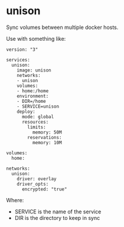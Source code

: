unison
======


Sync volumes between multiple docker hosts.

Use with something like:
```
version: "3"

services:
  unison:
    image: unison
    networks:
    - unison
    volumes:
    - home:/home
    environment:
    - DIR=/home
    - SERVICE=unison
    deploy:
      mode: global
      resources:
        limits:
          memory: 50M
        reservations:
          memory: 10M

volumes:
  home:

networks:
  unison:
    driver: overlay
    driver_opts:
      encrypted: "true"
```

Where:
- SERVICE is the name of the service
- DIR is the directory to keep in sync

